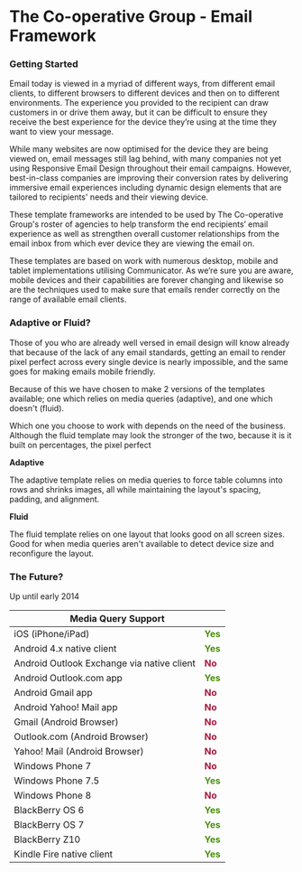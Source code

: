The Co-operative Group - Email Framework
=====================

<h3>Getting Started</h3>

<p>Email today is viewed in a myriad of different ways, from different email clients, to different browsers to different devices and then on to different environments. The experience you provided to the recipient can draw customers in or drive them away, but it can be difficult to ensure they receive the best experience for the device they’re using at the time they want to view your message.</p>

<p>While many websites are now optimised for the device they are being viewed on, email messages still lag behind, with many companies not yet using Responsive Email Design throughout their email campaigns. However, best-in-class companies are improving their conversion rates by delivering immersive email experiences including dynamic design elements that are tailored to recipients' needs and their viewing device.</p>

<p>These template frameworks are intended to be used by The Co-operative Group's roster of agencies to help transform the end recipients’ email experience as well as strengthen overall customer relationships from the email inbox from which ever device they are viewing the email on.</p>

<p>These templates are based on work with numerous desktop, mobile and tablet implementations utilising Communicator. As we’re sure you are aware, mobile devices and their capabilities are forever changing and likewise so are the techniques used to make sure that emails render correctly on the range of available email clients.</p>

<h3>Adaptive or Fluid?</h3>

<p>Those of you who are already well versed in email design will know already that because of the lack of any email standards, getting an email to render pixel perfect across every single device is nearly impossible, and the same goes for making emails mobile friendly.</p>

<p>Because of this we have chosen to make 2 versions of the templates available; one which relies on media queries (adaptive), and one which doesn't (fluid).</p>

<p>Which one you choose to work with depends on the need of the business. Although the fluid template may look the stronger of the two, because it is it built on percentages, the pixel perfect </p>

<p><strong>Adaptive</strong></p>

<p>The adaptive template relies on media queries to force table columns into rows and shrinks images, all while maintaining the layout's spacing, padding, and alignment.</p>

<p><strong>Fluid</strong></p>

<p>The fluid template relies on one layout that looks good on all screen sizes. Good for when media queries aren't available to detect device size and reconfigure the layout.</p>

<h3>The Future?</h3>

<p>Up until early 2014</p>

<table>
<thead>
<tr>
<th style="text-align: center;" colspan="2">Media Query Support</th>
</tr>
</thead>
<tbody>
<tr>
<td>iOS (iPhone/iPad)</td>
<td><span style="color: #49900c; font-weight: bold;">Yes</span></td>
</tr>
<tr>
<td>Android 4.x native client</td>
<td><span style="color: #49900c; font-weight: bold;">Yes</span></td>
</tr>
<tr>
<td>Android Outlook Exchange via native client</td>
<td><span style="color: #ac193d; font-weight: bold;">No</span></td>
</tr>
<tr>
<td>Android Outlook.com app</td>
<td><span style="color: #49900c; font-weight: bold;">Yes</span></td>
</tr>
<tr>
<td>Android Gmail app</td>
<td><span style="color: #ac193d; font-weight: bold;">No</span></td>
</tr>
<tr>
<td>Android Yahoo! Mail app</td>
<td><span style="color: #ac193d; font-weight: bold;">No</span></td>
</tr>
<tr>
<td>Gmail (Android Browser)</td>
<td><span style="color: #ac193d; font-weight: bold;">No</span></td>
</tr>
<tr>
<td>Outlook.com (Android Browser)</td>
<td><span style="color: #ac193d; font-weight: bold;">No</span></td>
</tr>
<tr>
<td>Yahoo! Mail (Android Browser)</td>
<td><span style="color: #ac193d; font-weight: bold;">No</span></td>
</tr>
<tr>
<td>Windows Phone 7</td>
<td><span style="color: #ac193d; font-weight: bold;">No</span></td>
</tr>
<tr>
<td>Windows Phone 7.5</td>
<td><span style="color: #49900c; font-weight: bold;">Yes</span></td>
</tr>
<tr>
<td>Windows Phone 8</td>
<td><span style="color: #ac193d; font-weight: bold;">No</span></td>
</tr>
<tr>
<td>BlackBerry OS 6</td>
<td><span style="color: #49900c; font-weight: bold;">Yes</span></td>
</tr>
<tr>
<td>BlackBerry OS 7</td>
<td><span style="color: #49900c; font-weight: bold;">Yes</span></td>
</tr>
<tr>
<td>BlackBerry Z10</td>
<td><span style="color: #49900c; font-weight: bold;">Yes</span></td>
</tr>
<tr>
<td>Kindle Fire native client</td>
<td><span style="color: #49900c; font-weight: bold;">Yes</span></td>
</tr>
</tbody>
</table>
